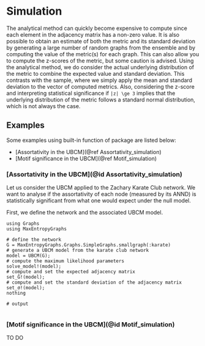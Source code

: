# Simulation
The analytical method can quickly become expensive to compute since each element in the adjacency matrix has a non-zero value. It is also possible to obtain an estimate of both the metric and its standard deviation by generating a large number of random graphs from the ensemble and by computing the value of the metric(s) for each graph. This can also allow you to compute the z-scores of the metric, but some caution is advised. Using the analytical method, we do consider the actual underlying distribution of the metric to combine the expected value and standard deviation. This contrasts with the sample, where we simply apply the mean and standard deviation to the vector of computed metrics. Also, considering the z-score and interpreting statistical significance if ``|z| \ge 3`` implies that the underlying distribution of the metric follows a standard normal distribution, which is not always the case.

## Examples
Some examples using built-in function of package are listed below:
* [Assortativity in the UBCM](@ref Assortativity_simulation)
* [Motif significance in the UBCM](@ref Motif_simulation)

### [Assortativity in the UBCM](@id Assortativity_simulation)
Let us consider the UBCM applied to the Zachary Karate Club network. We want to analyse if the assortativity of each node (measured by its ANND) is statistically significant from what one would expect under the null model.

First, we define the network and the associated UBCM model.
```jldoctest UBCM_z_demo; output = false
using Graphs
using MaxEntropyGraphs

# define the network
G = MaxEntropyGraphs.Graphs.SimpleGraphs.smallgraph(:karate)
# generate a UBCM model from the karate club network
model = UBCM(G); 
# compute the maximum likelihood parameters
solve_model!(model); 
# compute and set the expected adjacency matrix
set_Ĝ!(model); 
# compute and set the standard deviation of the adjacency matrix
set_σ!(model); 
nothing

# output


```

### [Motif significance in the UBCM](@id Motif_simulation)
TO DO